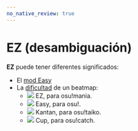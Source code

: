 ```yaml
---
no_native_review: true
---
```


# EZ (desambiguación)

**EZ** puede tener diferentes significados:

- El [mod Easy](/wiki/Gameplay/Game_modifier/Easy)
- La [dificultad](/wiki/Beatmap/Difficulty) de un beatmap:
  - ![](/wiki/shared/diff/easy-m.png?20211215) EZ, para osu!mania.
  - ![](/wiki/shared/diff/easy-o.png?20211215) Easy, para osu!.
  - ![](/wiki/shared/diff/easy-t.png?20211215) Kantan, para osu!taiko.
  - ![](/wiki/shared/diff/easy-c.png?20211215) Cup, para osu!catch.
